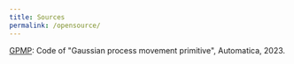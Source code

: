 ```yaml
---
title: Sources
permalink: /opensource/
---
```


[GPMP](files/GPMP_openSourced.zip): Code of "Gaussian process movement primitive", Automatica, 2023.

